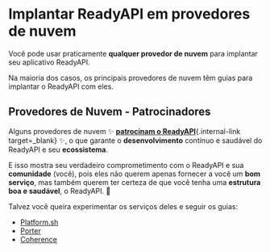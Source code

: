 # Implantar ReadyAPI em provedores de nuvem

Você pode usar praticamente **qualquer provedor de nuvem** para implantar seu aplicativo ReadyAPI.

Na maioria dos casos, os principais provedores de nuvem têm guias para implantar o ReadyAPI com eles.

## Provedores de Nuvem - Patrocinadores

Alguns provedores de nuvem ✨ [**patrocinam o ReadyAPI**](../help-readyapi.md#sponsor-the-author){.internal-link target=_blank} ✨, o que garante o **desenvolvimento** contínuo e saudável do ReadyAPI e seu **ecossistema**.

E isso mostra seu verdadeiro comprometimento com o ReadyAPI e sua **comunidade** (você), pois eles não querem apenas fornecer a você um **bom serviço**, mas também querem ter certeza de que você tenha uma **estrutura boa e saudável**, o ReadyAPI. 🙇

Talvez você queira experimentar os serviços deles e seguir os guias:

* <a href="https://docs.platform.sh/languages/python.html?utm_source=readyapi-signup&utm_medium=banner&utm_campaign=ReadyAPI-signup-June-2023" class="external-link" target="_blank">Platform.sh</a>
* <a href="https://docs.porter.run/language-specific-guides/readyapi" class="external-link" target="_blank">Porter</a>
* <a href="https://www.withcoherence.com/?utm_medium=advertising&utm_source=readyapi&utm_campaign=website" class="external-link" target="_blank">Coherence</a>

